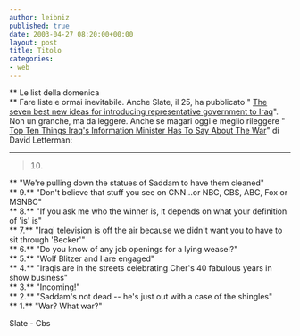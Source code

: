 ```yaml
---
author: leibniz
published: true
date: 2003-04-27 08:20:00+00:00
layout: post
title: Titolo
categories:
- web
---
```


   ** Le list della domenica   
**   Fare liste e ormai inevitabile. Anche Slate, il 25,   ha pubblicato "  [   The seven best new ideas for introducing representative government to Iraq](http://slate.msn.com/id/2081984/)". Non un granche, ma da leggere. Anche se magari oggi e meglio rileggere " [   Top Ten Things Iraq's Information Minister Has To Say About The War](http://www.cbs.com/latenight/lateshow/top_ten/)" di David Letterman: 

   ** ** **  

>  
> 
>   10.

**  "We're pulling down the statues of Saddam to have them cleaned"   
 ** 9.** "Don't believe that stuff you see on CNN...or NBC, CBS, ABC, Fox or MSNBC"   
 ** 8.** "If you ask me who the winner is, it depends on what your definition of 'is' is"   
 ** 7.** "Iraqi television is off the air because we didn't want you to have to sit through 'Becker'"   
 ** 6.** "Do you know of any job openings for a lying weasel?"   
 ** 5.** "Wolf Blitzer and I are engaged"   
 ** 4.** "Iraqis are in the streets celebrating Cher's 40 fabulous years in show business"   
 ** 3.** "Incoming!"   
 ** 2.** "Saddam's not dead -- he's just out with a case of the shingles"   
 ** 1.** "War? What war?"

  Slate - Cbs
